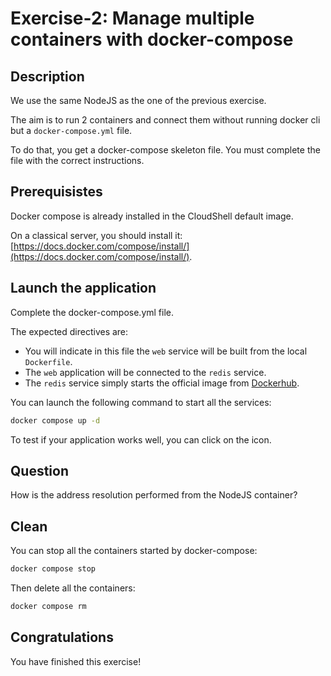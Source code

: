 # Exercise-2: Manage multiple containers with docker-compose

<walkthrough-tutorial-duration duration="20.0"></walkthrough-tutorial-duration>

## Description

We use the same NodeJS as the one of the previous exercise.

The aim is to run 2 containers and connect them without running docker cli but a `docker-compose.yml` file.

To do that, you get a docker-compose skeleton file. You must complete the file with the correct instructions.

## Prerequisistes

Docker compose is already installed in the CloudShell default image.

On a classical server, you should install it: [https://docs.docker.com/compose/install/](https://docs.docker.com/compose/install/).

## Launch the application

Complete the <walkthrough-editor-open-file filePath="docker-compose.yml">docker-compose.yml</walkthrough-editor-open-file> file.

The expected directives are:

* You will indicate in this file the `web` service will be built from the local `Dockerfile`.
* The `web` application will be connected to the `redis` service.
* The `redis` service simply starts the official image from [Dockerhub](https://hub.docker.com/).

You can launch the following command to start all the services:

```sh
docker compose up -d
```

To test if your application works well, you can click on the <walkthrough-web-preview-icon></walkthrough-web-preview-icon> icon.

## Question

How is the address resolution performed from the NodeJS container?

## Clean

You can stop all the containers started by docker-compose:

```sh
docker compose stop
```

Then delete all the containers:

```sh
docker compose rm
```

## Congratulations

You have finished this exercise!

<walkthrough-conclusion-trophy></walkthrough-conclusion-trophy>
